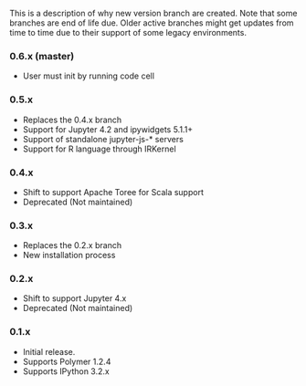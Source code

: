 This is a description of why new version branch are created. Note that some branches are end of life due. Older active branches might get updates from time to time due to their support of some legacy environments.

### 0.6.x (master)
- User must init by running code cell

### 0.5.x
- Replaces the 0.4.x branch
- Support for Jupyter 4.2 and ipywidgets 5.1.1+
- Support of standalone jupyter-js-* servers
- Support for R language through IRKernel

### 0.4.x
- Shift to support Apache Toree for Scala support
- Deprecated (Not maintained)

### 0.3.x
- Replaces the 0.2.x branch
- New installation process

### 0.2.x
- Shift to support Jupyter 4.x
- Deprecated (Not maintained)

### 0.1.x 
- Initial release.
- Supports Polymer 1.2.4
- Supports IPython 3.2.x

